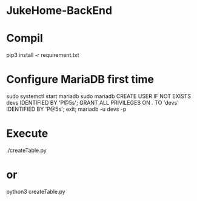 # JukeHome-BackEnd

# Compil

pip3 install -r requirement.txt

# Configure MariaDB first time

sudo systemctl start mariadb
sudo mariadb
CREATE USER IF NOT EXISTS devs IDENTIFIED BY 'P@5s';
GRANT ALL PRIVILEGES ON *.* TO 'devs' IDENTIFIED BY 'P@5s';
exit;
mariadb -u devs -p

# Execute

./createTable.py

# or

python3 createTable.py
